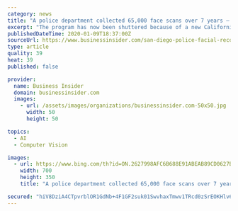 ```yaml
---
category: news
title: "A police department collected 65,000 face scans over 7 years — but it didn't lead to a single arrest"
excerpt: "The program has now been shuttered because of a new California law banning the use of facial recognition by government agencies."
publishedDateTime: 2020-01-09T18:37:00Z
sourceUrl: https://www.businessinsider.com/san-diego-police-facial-recognition-no-arrests-2020-1
type: article
quality: 39
heat: 39
published: false

provider:
  name: Business Insider
  domain: businessinsider.com
  images:
    - url: /assets/images/organizations/businessinsider.com-50x50.jpg
      width: 50
      height: 50

topics:
  - AI
  - Computer Vision

images:
  - url: https://www.bing.com/th?id=ON.2627998AFC6B688E91ABEAB89CD0627B
    width: 700
    height: 350
    title: "A police department collected 65,000 face scans over 7 years — but it didn't lead to a single arrest"

secured: "hiV8DziA4CTpvrblOR1GdNb+4F1GF2suk01SwvhaxTmwv1TRcd0zSrEOKHlv6UXBqF+qNBs7OrEtl4UP87TpJgjp+QPx4jKZ+xxYFQ7BRPGCgVniTjZbEPLiDh8G8x+OMvUVax6KhltmxuWQ6nJZqeHEEaFf95tuvQNbOho5H11ro2CvVqn4fwEE+Prt2S6Leo2N3uhbuOEjMlsOhiGRjVTA0tQ2uf4KFLyW79LLw0rEsl9bL9OHBSm5FgLimMBfFUqTUBZQHK7Fg9y2RlwE8A==;DLkHE50UBoUWEUWWbo0Cdg=="
---
```



